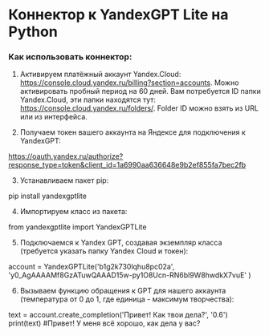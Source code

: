 # Коннектор к YandexGPT Lite на Python

### Как использовать коннектор:

1) Активируем платёжный аккаунт Yandex.Cloud: https://console.cloud.yandex.ru/billing?section=accounts. Можно активировать пробный период на 60 дней.
Вам потребуется ID папки Yandex.Cloud, эти папки находятся тут: https://console.cloud.yandex.ru/folders/. Folder ID можно взять из URL или из интерфейса.

2) Получаем токен вашего аккаунта на Яндексе для подключения к YandexGPT:
   
https://oauth.yandex.ru/authorize?response_type=token&client_id=1a6990aa636648e9b2ef855fa7bec2fb

3) Устанавливаем пакет pip:
   
pip install yandexgptlite

4) Импортируем класс из пакета:
   
from yandexgptlite import YandexGPTLite 

5) Подключаемся к Yandex GPT, создавая экземпляр класса (требуется указать папку Yandex Cloud и токен):
   
account = YandexGPTLite('b1g2k730lqhu8pc02a', 'y0_AgAAAAMf8GzATuwQAAAD15w-py1O8Ucn-RN6bl9W8hwdkX7vuE' )

6) Вызываем функцию обращения к GPT для нашего аккаунта (температура от 0 до 1, где единица - максимум творчества):
   
text = account.create_completion('Привет! Как твои дела?', '0.6')
print(text) #Привет! У меня всё хорошо, как дела у вас?

